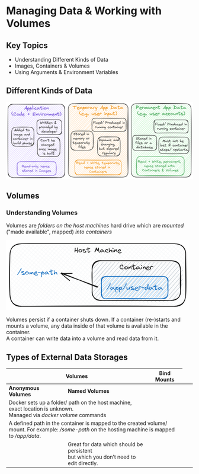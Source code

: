 # Managing Data & Working with Volumes

## Key Topics

- Understanding Different Kinds of Data
- Images, Containers & Volumes
- Using Arguments & Environment Variables

## Different Kinds of Data

![data](./docs/data.excalidraw.png)

## Volumes

### Understanding Volumes

Volumes are _folders on the host machines_ hard drive which are _mounted_ ("made available", mapped) _into containers_

![volumes](./docs/volumes.excalidraw.png)

Volumes persist if a container shuts down. If a container (re-)starts and mounts a volume, any data inside of that volume is available in the container.<br />
A container can write data into a volume and read data from it.

## Types of External Data Storages

<table>
  <thead>
    <tr>
      <th colspan=2>Volumes</th>
      <th>Bind Mounts</th>
    </tr>
  </thead>
  <tbody>
    <tr>
      <td><strong>Anonymous Volumes</strong></td>
      <td><strong>Named Volumes</strong></td>
      <td></td>
    </tr>
    <tr>
      <td colspan=2>Docker sets up a folder/ path on the host machine, exact location is unknown.<br />Managed via <em>docker volume</em> commands</td>
      <td></td>      
    </tr>
    <tr>
      <td colspan=3>A defined path in the container is mapped to the created volume/ mount. For example: <em>/some-path</em> on the hosting machine is mapped to <em>/app/data</em>.</td>
      <td></td>
      <td></td>
    </tr>
    <tr>
      <td></td>
      <td>Great for data which should be persistent<br />but which you don’t need to edit directly.</td>
      <td></td>
    </tr>
  </tbody>
</table>
